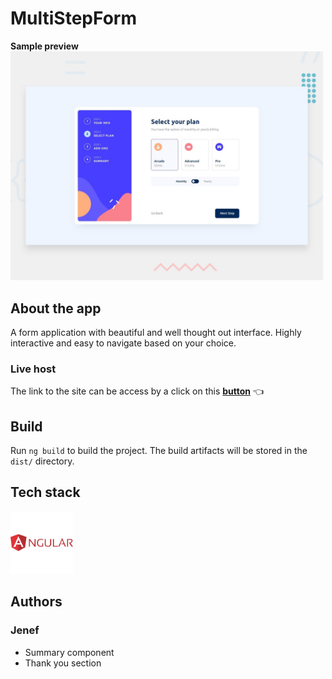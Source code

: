 # MultiStepForm
**Sample preview**
<img src="./src/assets/preview.jpg" alt="preview of multiStepForm application" width="500px" >

## About the app
A form application with beautiful and well thought out interface. Highly interactive and easy to navigate based on your choice.

### Live host
The link to the site can be access by a click on this [**button**](https://multi-step-form-beta-five.vercel.app/) 👈

## Build
Run `ng build` to build the project. The build artifacts will be stored in the `dist/` directory.

## Tech stack
<img src="./src/assets/icon-angular.svg" alt="angular svg image" width="100px" >

## Authors
### Jenef
- Summary component
- Thank you section

 



